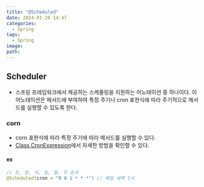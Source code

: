 ```yaml
---
title: "@Scheduled"
date: 2024-01-26 14:47
categories:
  - Spring
tags:
  - Spring
image: 
path:
---
```


## Scheduler
+ 스프링 프레임워크에서 제공하는 스케줄링을 지원하는 어노테이션 중 하나이다. 이 어노테이션은 메서드에 부여하여 특정 주기나 cron 표현식에 따라 주기적으로 메서드를 실행할 수 있도록 한다.

### corn
+ corn 표현식에 따라 특정 주기에 따라 메서드를 실행할 수 있다.
+ [Class CronExpression](https://docs.spring.io/spring-framework/docs/current/javadoc-api/org/springframework/scheduling/support/CronExpression.html)에서 자세한 방법을 확인할 수 있다.

#### ex

```java
// 초, 분, 시, 일, 월, 주 순서
@Scheduled(cron = "0 0 1 * * *") // 매일 새벽 1시
```




